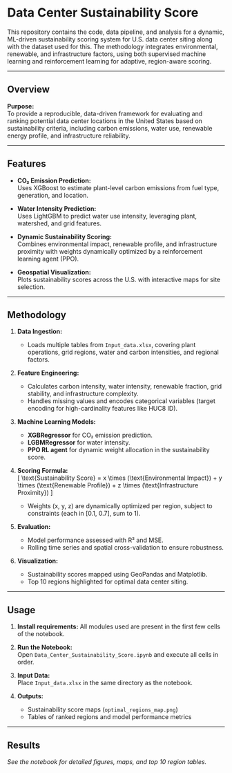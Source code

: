 # Data Center Sustainability Score

This repository contains the code, data pipeline, and analysis for a dynamic, ML-driven sustainability scoring system for U.S. data center siting along with the dataset used for this. The methodology integrates environmental, renewable, and infrastructure factors, using both supervised machine learning and reinforcement learning for adaptive, region-aware scoring.

---

## Overview

**Purpose:**  
To provide a reproducible, data-driven framework for evaluating and ranking potential data center locations in the United States based on sustainability criteria, including carbon emissions, water use, renewable energy profile, and infrastructure reliability.

---

## Features

- **CO₂ Emission Prediction:**  
  Uses XGBoost to estimate plant-level carbon emissions from fuel type, generation, and location.

- **Water Intensity Prediction:**  
  Uses LightGBM to predict water use intensity, leveraging plant, watershed, and grid features.

- **Dynamic Sustainability Scoring:**  
  Combines environmental impact, renewable profile, and infrastructure proximity with weights dynamically optimized by a reinforcement learning agent (PPO).

- **Geospatial Visualization:**  
  Plots sustainability scores across the U.S. with interactive maps for site selection.

---

## Methodology

1. **Data Ingestion:**  
   - Loads multiple tables from `Input_data.xlsx`, covering plant operations, grid regions, water and carbon intensities, and regional factors.

2. **Feature Engineering:**  
   - Calculates carbon intensity, water intensity, renewable fraction, grid stability, and infrastructure complexity.
   - Handles missing values and encodes categorical variables (target encoding for high-cardinality features like HUC8 ID).

3. **Machine Learning Models:**  
   - **XGBRegressor** for CO₂ emission prediction.
   - **LGBMRegressor** for water intensity.
   - **PPO RL agent** for dynamic weight allocation in the sustainability score.

4. **Scoring Formula:**  
   \[
   \text{Sustainability Score} = x \times (\text{Environmental Impact}) + y \times (\text{Renewable Profile}) + z \times (\text{Infrastructure Proximity})
   \]
   - Weights \(x, y, z\) are dynamically optimized per region, subject to constraints (each in [0.1, 0.7], sum to 1).

5. **Evaluation:**  
   - Model performance assessed with R² and MSE.
   - Rolling time series and spatial cross-validation to ensure robustness.

6. **Visualization:**  
   - Sustainability scores mapped using GeoPandas and Matplotlib.
   - Top 10 regions highlighted for optimal data center siting.

---

## Usage

1. **Install requirements:**
    All modules used are present in the first few cells of the notebook.

2. **Run the Notebook:**  
   Open `Data_Center_Sustainability_Score.ipynb` and execute all cells in order.

3. **Input Data:**  
   Place `Input_data.xlsx` in the same directory as the notebook.

4. **Outputs:**  
   - Sustainability score maps (`optimal_regions_map.png`)
   - Tables of ranked regions and model performance metrics

---

## Results
*See the notebook for detailed figures, maps, and top 10 region tables.*

